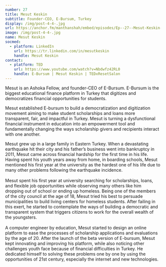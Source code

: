 ```yaml
---
number: 27
title: Mesut Keskin
subtitle: Founder-CEO, E-Bursum, Turkey
display: /img/post-4-4-.jpg
url: https://anchor.fm/manthanshah/embed/episodes/Ep--27--Mesut-Keskin-Founder-CEO--E-Bursum--Turkey-e15teu6/a-a6bhjgp
image: /img/post-4-4-.jpg
name: Mesut Keskin
socmed:
  - platform: LinkedIn
    url: https://tr.linkedin.com/in/mesutkeskin
    handle: Mesut Keskin
contact:
  - platform: TED
    url: https://www.youtube.com/watch?v=Nbdwfz42RL0
    handle: E-Bursum | Mesut Keskin | TEDxResetSalon
---
```

<!--StartFragment-->

Mesut is an Ashoka Fellow, and founder-CEO of E-Bursum. E-Bursum is the biggest educational finance platform in Turkey that digitizes and democratizes financial opportunities for students.

Mesut established E-bursum to build a democratization and digitization movement aiming to make student scholarships and loans more transparent, fair, and impactful in Turkey. Mesut is turning a dysfunctional financial instrument in education into an empowerment tool and fundamentally changing the ways scholarship givers and recipients interact with one another.

Mesut grew up in a large family in Eastern Turkey. When a devastating earthquake hit their city and his father’s business went into bankruptcy in 2011, Mesut came across financial hardship for the first time in his life. Having spent his youth years away from home, in boarding schools, Mesut mentioned his first year at the university as the hardest one of his life due to many other problems following the earthquake incidence.\
\
Mesut spent his first year at university searching for scholarships, loans, and flexible job opportunities while observing many others like him dropping out of school or ending up homeless. Being one of the members of the city council at the age of 18, Mesut tried his best to persuade municipalities to build living centers for homeless students. After failing in this exert, he started to contemplate the ways of building a democratic and transparent system that triggers citizens to work for the overall wealth of the youngsters.\
\
A computer engineer by education, Mesut started to design an online platform to ease the processes of scholarship applications and evaluations by the age of 20. After the launch of the beta version of E-bursum, Mesut kept innovating and improving his platform, while also noticing other challenges youth face because of financial difficulties in Turkey. He dedicated himself to solving these problems one by one by using the opportunities of 21st century, especially the internet and new technologies.

<!--EndFragment-->